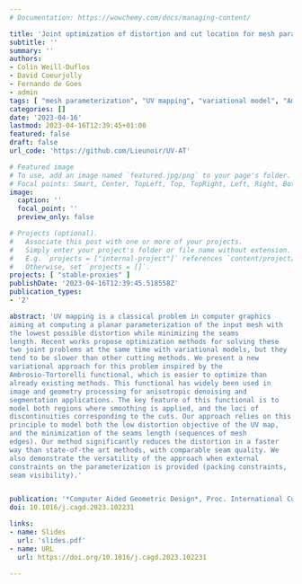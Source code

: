 ```yaml
---
# Documentation: https://wowchemy.com/docs/managing-content/

title: 'Joint optimization of distortion and cut location for mesh parameterization using an Ambrosio-Tortorelli functional'
subtitle: ''
summary: ''
authors:
- Colin Weill-Duflos
- David Coeurjolly
- Fernando de Goes
- admin
tags: [ "mesh parameterization", "UV mapping", "variational model", "Ambrosio-Tortorelli functional", "joint distortion and cut", "discrete calculus" ]
categories: []
date: '2023-04-16'
lastmod: 2023-04-16T12:39:45+01:00
featured: false
draft: false
url_code: 'https://github.com/Lieunoir/UV-AT'

# Featured image
# To use, add an image named `featured.jpg/png` to your page's folder.
# Focal points: Smart, Center, TopLeft, Top, TopRight, Left, Right, BottomLeft, Bottom, BottomRight.
image:
  caption: ''
  focal_point: ''
  preview_only: false

# Projects (optional).
#   Associate this post with one or more of your projects.
#   Simply enter your project's folder or file name without extension.
#   E.g. `projects = ["internal-project"]` references `content/project/deep-learning/index.md`.
#   Otherwise, set `projects = []`.
projects: [ "stable-proxies" ]
publishDate: '2023-04-16T12:39:45.518558Z'
publication_types:
- '2'

abstract: 'UV mapping is a classical problem in computer graphics
aiming at computing a planar parameterization of the input mesh with
the lowest possible distortion while minimizing the seams
length. Recent works propose optimization methods for solving these
two joint problems at the same time with variational models, but they
tend to be slower than other cutting methods. We present a new
variational approach for this problem inspired by the
Ambrosio-Tortorelli functional, which is easier to optimize than
already existing methods. This functional has widely been used in
image and geometry processing for anisotropic denoising and
segmentation applications. The key feature of this functional is to
model both regions where smoothing is applied, and the loci of
discontinuities corresponding to the cuts. Our approach relies on this
principle to model both the low distortion objective of the UV map,
and the minimization of the seams length (sequences of mesh
edges). Our method significantly reduces the distortion in a faster
way than state-of-the art methods, with comparable seam quality. We
also demonstrate the versatility of the approach when external
constraints on the parameterization is provided (packing constraints,
seam visibility).'


publication: '*Computer Aided Geometric Design*, Proc. International Conference on Geometric Modeling and Processing (GMP 2023), Genoa, Italy. Accepted. To appear.'
doi: 10.1016/j.cagd.2023.102231

links:
- name: Slides
  url: 'slides.pdf'
- name: URL
  url: https://doi.org/10.1016/j.cagd.2023.102231

---
```


